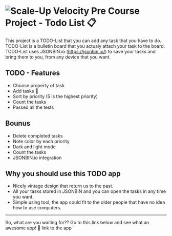 # ![Scale-Up Velocity](./readme-files/logo-main.png) Pre Course Project - Todo List 📋

This project is a TODO-List that you can add any task that you have to do. TODO-List is a bulletin board that you actualy attach your task to the board.
TODO-List uses JSONBIN.io (https://jsonbin.io/) to save your tasks and bring them to you, from any device that you want.


## TODO - Features

- Choose property of task
- Add tasks 📝
- Sort by priority (5 is the highest priority)
- Count the tasks
- Passed all the tests


## Bounus

- Delete completed tasks
- Note color by each priority
- Dark and light mode
- Count the tasks
- JSONBIN.io integration


## Why you should use this TODO app

- Nicely vintage design that return us to the past.
- All your tasks stored in JSONBIN and you can open the tasks in any time you want.
- Simple using tool, the app could fit to the older people that have no idea how to use computers.

___________________________________________________________________________________________________________________________________________________________________________________

So, what are you waiting for?? Go to this link below and see what an awesome app! 🤘
link to the app 
